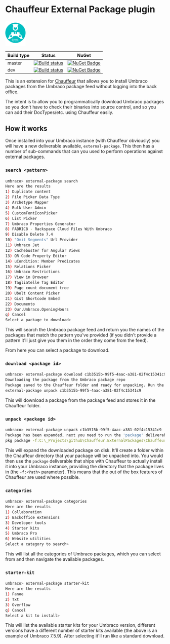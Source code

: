 # Chauffeur External Package plugin

<img src="./logo.svg" width="64" />

| Build type | Status | NuGet |
| --- | --- | --- |
| master | [![Build status](https://ci.appveyor.com/api/projects/status/ih7j4u7yyl7xj6re/branch/master?svg=true)](https://ci.appveyor.com/project/aaronpowell/chauffeur-externalpackages/branch/master) | [![NuGet Badge](https://buildstats.info/nuget/Chauffeur.ExternalPackages)](https://www.nuget.org/packages/Chauffeur.ExternalPackages/) |
| dev | [![Build status](https://ci.appveyor.com/api/projects/status/ih7j4u7yyl7xj6re?svg=true)](https://ci.appveyor.com/project/aaronpowell/chauffeur-externalpackages) | [![NuGet Badge](https://buildstats.info/nuget/Chauffeur.ExternalPackages?includePreReleases=true)](https://www.nuget.org/packages/Chauffeur.ExternalPackages/1.0.0-CI00021) |

This is an extension for [Chauffeur](https://github.com/aaronpowell/chauffeur) that allows you to install Umbraco packages from the Umbraco package feed without logging into the back office.

The intent is to allow you to programmatically download Umbraco packages so you don't have to check their binaries into source control, and so you can add their DocTypes/etc. using Chauffeur easily.

## How it works

Once installed into your Umbraco instance (with Chauffeur obviously) you will have a new deliverable available, `external-package`. This then has a number of sub-commands that can you used to perform operations against external packages.

### `search <pattern>`

```sh
umbraco> external-package search
Here are the results
1) Duplicate content
2) File Picker Data Type
3) Archetype Mapper
4) Bulk User Admin
5) CustomFontIconPicker
6) List Picker
7) Umbraco Properties Generator
8) FABRIC8 - Rackspace Cloud Files With Umbraco
9) Disable Delete 7.4
10) "Omit Segments" Url Provider
11) Umbraco Jet
12) Cachebuster for Angular Views
13) QR Code Property Editor
14) uCondition: Member Predicates
15) Relations Picker
16) Umbraco Restrictions
17) View in Browser
18) Tagliatelle Tag Editor
19) Page count document tree
20) Ubolt Content Picker
21) Gist Shortcode Embed
22) Documento
23) Our.Umbraco.OpeningHours
q) Cancel
Select a package to download>
```

This will search the Umbraco package feed and return you the names of the packages that match the pattern you've provided (if you didn't provide a pattern it'll just give you them in the order they come from the feed).

From here you can select a package to download.

### `download <package id>`

```sh
umbraco> external-package download c1b3515b-99f5-4aac-a381-02f4c15341c9
Downloading the package from the Umbraco package repo
Package saved to the Chauffeur folder and ready for unpacking. Run the following command
external-package unpack c1b3515b-99f5-4aac-a381-02f4c15341c9
```

This will download a package from the package feed and stores it in the Chauffeur folder.

### `unpack <package id>`

```sh
umbraco> external-package unpack c1b3515b-99f5-4aac-a381-02f4c15341c9
Package has been expanded, next you need to run the 'package' deliverable to install it:
pkg package -f:C:\_Projects\github\Chauffeur.ExternalPackages\Chauffeur.ExternalPackages.Demo\App_Data\Chauffeur\c1b3515b-99f5-4aac-a381-02f4c15341c9-unpack
```

This will expand the downloaded package on disk. It'll create a folder within the Chauffeur directory that your package will be unpacked into. You would then use the `package` deliverable that ships with Chauffeur to actually install it into your Umbraco instance, providing the directory that the package lives in (the `-f:<Path>` parameter). This means that the out of the box features of Chauffeur are used where possible.

### `categories`

```sh
umbraco> external-package categories
Here are the results
1) Collaboration
2) Backoffice extensions
3) Developer tools
4) Starter kits
5) Umbraco Pro
6) Website utilities
Select a category to search>
```

This will list all the categories of Umbraco packages, which you can select from and then navigate the available packages.

### `starter-kit`

```sh
umbraco> external-package starter-kit
Here are the results
1) Fanoe
2) Txt
3) Overflow
q) Cancel
Select a kit to install>
```

This will list the available starter kits for your Umbraco version, different versions have a different number of starter kits available (the above is an example of Umbraco 7.5.9). After selecting it'll run like a standard download.